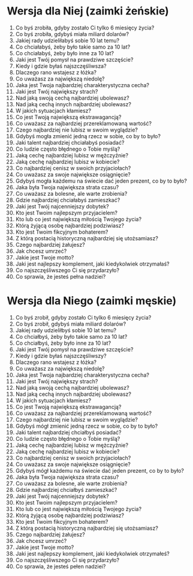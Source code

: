 # Wersja dla Niej (zaimki żeńskie)

1. Co byś zrobiła, gdyby zostało Ci tylko 6 miesięcy życia?
2. Co byś zrobiła, gdybyś miała miliard dolarów?
3. Jakiej rady udzieliłabyś sobie 10 lat temu?
4. Co chciałabyś, żeby było takie samo za 10 lat?
5. Co chciałabyś, żeby było inne za 10 lat?
6. Jaki jest Twój pomysł na prawdziwe szczęście?
7. Kiedy i gdzie byłaś najszczęśliwsza?
8. Dlaczego rano wstajesz z łóżka?
9. Co uważasz za największą niedolę?
10. Jaka jest Twoja najbardziej charakterystyczna cecha?
11. Jaki jest Twój największy strach?
12. Nad jaką swoją cechą najbardziej ubolewasz?
13. Nad jaką cechą innych najbardziej ubolewasz?
14. W jakich sytuacjach kłamiesz?
15. Co jest Twoją największą ekstrawagancją?
16. Co uważasz za najbardziej przereklamowaną wartość?
17. Czego najbardziej nie lubisz w swoim wyglądzie?
18. Gdybyś mogła zmienić jedną rzecz w sobie, co by to było?
19. Jaki talent najbardziej chciałabyś posiadać?
20. Co ludzie często błędnego o Tobie myślą?
21. Jaką cechę najbardziej lubisz w mężczyźnie?
22. Jaką cechę najbardziej lubisz w kobiecie?
23. Co najbardziej cenisz w swoich przyjaciołach?
24. Co uważasz za swoje największe osiągnięcie?
25. Gdybyś mogła każdemu na świecie dać jeden prezent, co by to było?
26. Jaka była Twoja największa strata czasu?
27. Co uważasz za bolesne, ale warte zrobienia?
28. Gdzie najbardziej chciałabyś zamieszkać?
29. Jaki jest Twój najcenniejszy dobytek?
30. Kto jest Twoim najlepszym przyjacielem?
31. Kto lub co jest największą miłością Twojego życia?
32. Którą żyjącą osobę najbardziej podziwiasz?
33. Kto jest Twoim fikcyjnym bohaterem?
34. Z którą postacią historyczną najbardziej się utożsamiasz?
35. Czego najbardziej żałujesz?
36. Jak chcesz umrzeć?
37. Jakie jest Twoje motto?
38. Jaki jest najlepszy komplement, jaki kiedykolwiek otrzymałaś?
39. Co najszczęśliwszego Ci się przydarzyło?
40. Co sprawia, że jesteś pełna nadziei?

# Wersja dla Niego (zaimki męskie)

1. Co byś zrobił, gdyby zostało Ci tylko 6 miesięcy życia?
2. Co byś zrobił, gdybyś miała miliard dolarów?
3. Jakiej rady udzieliłbyś sobie 10 lat temu?
4. Co chciałbyś, żeby było takie samo za 10 lat?
5. Co chciałbyś, żeby było inne za 10 lat?
6. Jaki jest Twój pomysł na prawdziwe szczęście?
7. Kiedy i gdzie byłaś najszczęśliwszy?
8. Dlaczego rano wstajesz z łóżka?
9. Co uważasz za największą niedolę?
10. Jaka jest Twoja najbardziej charakterystyczna cecha?
11. Jaki jest Twój największy strach?
12. Nad jaką swoją cechą najbardziej ubolewasz?
13. Nad jaką cechą innych najbardziej ubolewasz?
14. W jakich sytuacjach kłamiesz?
15. Co jest Twoją największą ekstrawagancją?
16. Co uważasz za najbardziej przereklamowaną wartość?
17. Czego najbardziej nie lubisz w swoim wyglądzie?
18. Gdybyś mógł zmienić jedną rzecz w sobie, co by to było?
19. Jaki talent najbardziej chciałbyś posiadać?
20. Co ludzie często błędnego o Tobie myślą?
21. Jaką cechę najbardziej lubisz w mężczyźnie?
22. Jaką cechę najbardziej lubisz w kobiecie?
23. Co najbardziej cenisz w swoich przyjaciołach?
24. Co uważasz za swoje największe osiągnięcie?
25. Gdybyś mógł każdemu na świecie dać jeden prezent, co by to było?
26. Jaka była Twoja największa strata czasu?
27. Co uważasz za bolesne, ale warte zrobienia?
28. Gdzie najbardziej chciałbyś zamieszkać?
29. Jaki jest Twój najcenniejszy dobytek?
30. Kto jest Twoim najlepszym przyjacielem?
31. Kto lub co jest największą miłością Twojego życia?
32. Którą żyjącą osobę najbardziej podziwiasz?
33. Kto jest Twoim fikcyjnym bohaterem?
34. Z którą postacią historyczną najbardziej się utożsamiasz?
35. Czego najbardziej żałujesz?
36. Jak chcesz umrzeć?
37. Jakie jest Twoje motto?
38. Jaki jest najlepszy komplement, jaki kiedykolwiek otrzymałeś?
39. Co najszczęśliwszego Ci się przydarzyło?
40. Co sprawia, że jesteś pełen nadziei?
